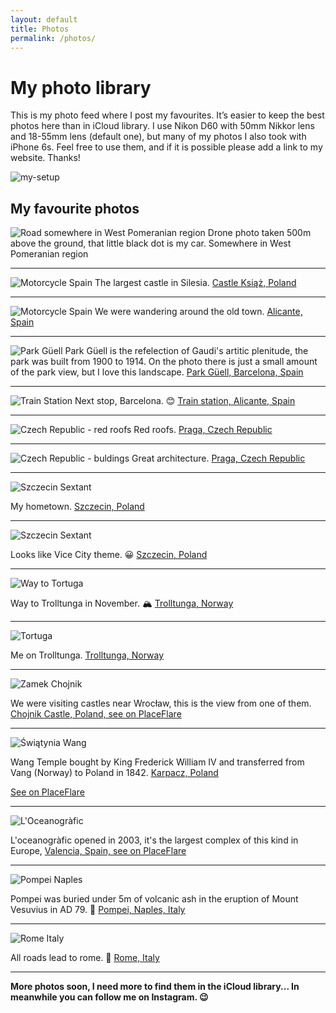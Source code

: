 ```yaml
---
layout: default
title: Photos
permalink: /photos/
---
```


# My photo library

This is my photo feed where I post my favourites. 
It’s easier to keep the best photos here than in iCloud library. 
I use Nikon D60 with 50mm Nikkor lens and 18-55mm lens (default one), 
but many of my photos I also took with iPhone 6s. Feel free to use them, 
and if it is possible please add a link to my website. Thanks!

![my-setup](/assets/photos/setup.jpg)


## My favourite photos

![Road somewhere in West Pomeranian region](/assets/photos/west-pomeranian-field-drone.jpeg)
Drone photo taken 500m above the ground, that little black dot is my car. Somewhere in West Pomeranian region

---

![Motorcycle Spain](/assets/photos/castle-ksiaz-poland.jpeg)
The largest castle in Silesia. [Castle Książ, Poland](https://placeflare.com/discover/place/89/zamek-ksiaz)

---

![Motorcycle Spain](/assets/photos/motorcycle-spain.jpeg)
We were wandering around the old town. [Alicante, Spain](https://www.google.com/maps?client=safari&rls=en&q=alicante+spain&oe=UTF-8&um=1&ie=UTF-8&sa=X&ved=0ahUKEwjM1s298_jhAhXx-ioKHbEABaIQ_AUIDigB)

---

![Park Güell](/assets/photos/barcelona-park-guell.jpeg)
Park Güell is the refelection of Gaudi's artitic plenitude, the park was built from 1900 to 1914. On the photo there is just a small amount of the park view, but I love this landscape. [Park Güell, Barcelona, Spain](https://www.google.com/maps/place/Park+Güell/@41.4144948,2.1505058,17z/data=!3m1!4b1!4m5!3m4!1s0x12a4a2ae52d441ab:0x899a0ba01aaace58!8m2!3d41.4144948!4d2.1526945)

---

![Train Station](/assets/photos/train-station.jpeg)
Next stop, Barcelona. 😊 [Train station, Alicante, Spain](https://www.google.com/maps?client=safari&rls=en&q=alicante+spain&oe=UTF-8&um=1&ie=UTF-8&sa=X&ved=0ahUKEwjM1s298_jhAhXx-ioKHbEABaIQ_AUIDigB)

---

![Czech Republic - red roofs](/assets/photos/czech-republic-red-roofs.jpeg)
Red roofs. [Praga, Czech Republic](https://www.google.com/maps?client=safari&rls=en&q=praga&oe=UTF-8&um=1&ie=UTF-8&sa=X&ved=0ahUKEwi7_7uj9fjhAhVtk4sKHRwTApsQ_AUIDigB)

---

![Czech Republic - buldings](/assets/photos/czech-republic-buildings.jpg)
Great architecture. [Praga, Czech Republic](https://www.google.com/maps?client=safari&rls=en&q=praga&oe=UTF-8&um=1&ie=UTF-8&sa=X&ved=0ahUKEwi7_7uj9fjhAhVtk4sKHRwTApsQ_AUIDigB)

---


![Szczecin Sextant](/assets/photos/szczecin-sekstan.jpg)

My hometown. [Szczecin, Poland](https://www.google.com/maps/place/Szczecin/@53.4293685,14.344447,10z/data=!3m1!4b1!4m5!3m4!1s0x47aa093800d3a759:0xa95adc4e5f8ac4f3!8m2!3d53.4285438!4d14.5528116)

---

![Szczecin Sextant](/assets/photos/szczecin-odra.jpg)

Looks like Vice City theme. 😀 [Szczecin, Poland](https://www.google.com/maps/place/Szczecin/@53.4293685,14.344447,10z/data=!3m1!4b1!4m5!3m4!1s0x47aa093800d3a759:0xa95adc4e5f8ac4f3!8m2!3d53.4285438!4d14.5528116)

---

![Way to Tortuga](/assets/photos/tortuga-way.jpg)

Way to Trolltunga in November. 🏔 [Trolltunga, Norway](https://www.google.com/maps?client=safari&rls=en&q=trolltunga&oe=UTF-8&um=1&ie=UTF-8&sa=X&ved=0ahUKEwjUp_HW9fjhAhUKmIsKHbPzBY8Q_AUIDygC)

---

![Tortuga](/assets/photos/tortuga.jpg)

Me on Trolltunga. [Trolltunga, Norway](https://www.google.com/maps?client=safari&rls=en&q=trolltunga&oe=UTF-8&um=1&ie=UTF-8&sa=X&ved=0ahUKEwjUp_HW9fjhAhUKmIsKHbPzBY8Q_AUIDygC)

---

![Zamek Chojnik](/assets/photos/zamek-kinga-placeflare.jpg)

We were visiting castles near Wrocław, this is the view from one of them. [Chojnik Castle, Poland, see on PlaceFlare](https://placeflare.com/place/107/zamek-chojnik)

--- 

![Świątynia Wang](/assets/photos/wang-temple.jpeg)

Wang Temple bought by King Frederick William IV and transferred from Vang (Norway) to Poland in 1842. [Karpacz, Poland](https://www.google.com/maps/place/Kościół+Wang/@50.7776559,15.7239939,15z/data=!4m5!3m4!1s0x0:0xabc59434a574f4b2!8m2!3d50.7776559!4d15.7239939)

[See on PlaceFlare](https://placeflare.com/place/747/swiatynia-wang)

--- 

![L'Oceanogràfic](/assets/photos/valencia-oceanografic.jpeg)

L'oceanogràfic opened in 2003, it's the largest complex of this kind in Europe, [Valencia, Spain, see on PlaceFlare](https://placeflare.com/place/7307/l-oceanografic)

--- 

![Pompei Naples](/assets/photos/pompei-naples.jpg)

Pompei was buried under 5m of volcanic ash in the eruption of Mount Vesuvius in AD 79. 🌋 [Pompei, Naples, Italy](https://www.google.com/maps/place/80045+Pompeje,+Neapol,+Włochy/@40.7466183,14.4761726,14z/data=!3m1!4b1!4m5!3m4!1s0x133bbc95914ba4ef:0xd2d18a72aeb414a4!8m2!3d40.7461572!4d14.4989344)

--- 

![Rome Italy](/assets/photos/rome.jpg)

All roads lead to rome. 🗾 [Rome, Italy](https://www.google.com/maps/place/Rzym,+Włochy/@41.9097306,12.2558141,10z/data=!3m1!4b1!4m5!3m4!1s0x132f6196f9928ebb:0xb90f770693656e38!8m2!3d41.9027835!4d12.4963655)

---



**More photos soon, I need more to find them in the iCloud library... In meanwhile you can follow me on Instagram. 😉**
